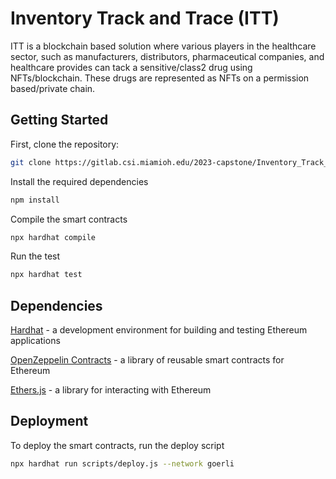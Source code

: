 # Inventory Track and Trace (ITT) 

ITT is a blockchain based solution where various players in the healthcare sector, such as manufacturers, distributors, pharmaceutical companies, and healthcare provides can tack a sensitive/class2 drug using NFTs/blockchain. These drugs are represented as NFTs on a permission based/private chain.

## Getting Started

First, clone the repository:

```sh
git clone https://gitlab.csi.miamioh.edu/2023-capstone/Inventory_Track_/inventory-track-and-trace-project.git
```

Install the required dependencies

```sh
npm install
```

Compile the smart contracts

```sh
npx hardhat compile
```

Run the test 

```sh
npx hardhat test
```

## Dependencies

[Hardhat](https://hardhat.org/) - a development environment for building and testing Ethereum applications

[OpenZeppelin Contracts](https://docs.openzeppelin.com/contracts/4.x/) - a library of reusable smart contracts for Ethereum

[Ethers.js](https://docs.ethers.org/v6/) - a library for interacting with Ethereum

## Deployment

To deploy the smart contracts, run the deploy script

```sh
npx hardhat run scripts/deploy.js --network goerli
```








